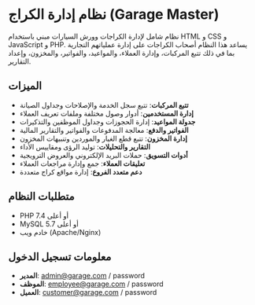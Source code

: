 # نظام إدارة الكراج (Garage Master)

نظام شامل لإدارة الكراجات وورش السيارات مبني باستخدام HTML و CSS و JavaScript و PHP. يساعد هذا النظام أصحاب الكراجات على إدارة عملياتهم التجارية بما في ذلك تتبع المركبات، وإدارة العملاء، والمواعيد، والفواتير، والمخزون، وإعداد التقارير.

## الميزات

- **تتبع المركبات**: تتبع سجل الخدمة والإصلاحات وجداول الصيانة
- **إدارة المستخدمين**: أدوار وصول مختلفة وملفات تعريف العملاء
- **جدولة المواعيد**: إدارة الحجوزات وجداول الموظفين والتذكيرات
- **الفواتير والدفع**: معالجة المدفوعات والفواتير والتقارير المالية
- **إدارة المخزون**: تتبع قطع الغيار والموردين وتنبيهات المخزون
- **التقارير والتحليلات**: توليد الرؤى ومقاييس الأداء
- **أدوات التسويق**: حملات البريد الإلكتروني والعروض الترويجية
- **تعليقات العملاء**: جمع وإدارة مراجعات العملاء
- **دعم متعدد الفروع**: إدارة مواقع كراج متعددة

## متطلبات النظام

- PHP 7.4 أو أعلى
- MySQL 5.7 أو أعلى
- خادم ويب (Apache/Nginx)

## معلومات تسجيل الدخول

- **المدير**: admin@garage.com / password
- **الموظف**: employee@garage.com / password
- **العميل**: customer@garage.com / password

